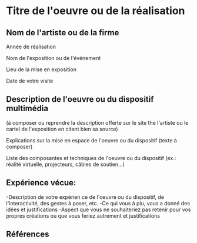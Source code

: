 # Titre de l'oeuvre ou de la réalisation

## Nom de l'artiste ou de la firme

Année de réalisation

Nom de l'exposition ou de l'événement

Lieu de la mise en exposition

Date de votre visite

## Description de l'oeuvre ou du dispositif multimédia
(à composer ou reprendre la description offerte sur le site the l'artiste ou le cartel de l'exposition en citant bien sa source)

Explications sur la mise en espace de l'oeuvre ou du dispositif (texte à composer)

Liste des composantes et techniques de l'oeuvre ou du dispositif (ex.: réalité virtuelle, projecteurs, câbles de soutien...)

## Expérience vécue:
-Description de votre expérien ce de l'oeuvre ou du dispositif, de l'interactivité, des gestes à poser, etc.
-Ce qui vous à plu, vous a donné des idées et justifications
-Aspect que vous ne souhaiteriez pas retenir pour vos propres créations ou que vous feriez autrement et justifications

## Références
